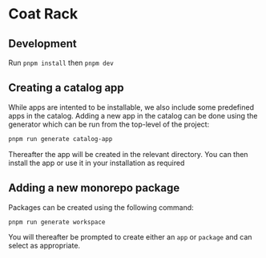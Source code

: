 # Coat Rack

## Development

Run `pnpm install` then `pnpm dev`

## Creating a catalog app

While apps are intented to be installable, we also include some predefined apps in the catalog. Adding a new app in the catalog can be done using the generator which can be run from the top-level of the project:

```sh
pnpm run generate catalog-app
```

Thereafter the app will be created in the relevant directory. You can then install the app or use it in your installation as required

## Adding a new monorepo package

Packages can be created using the following command:

```sh
pnpm run generate workspace
```

You will thereafter be prompted to create either an `app` or `package` and can select as appropriate.
